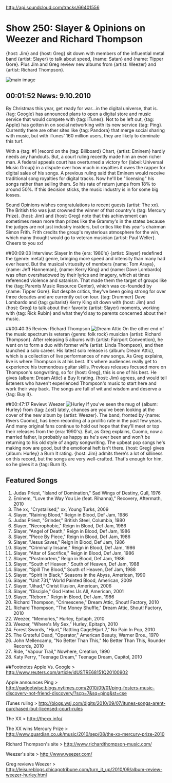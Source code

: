 

http://api.soundcloud.com/tracks/66401556

# Show 250: Slayer & Opinions on Weezer and Richard Thompson
{host: Jim} and {host: Greg} sit down with members of the influential metal band {artist: Slayer} to talk about speed, {name: Satan} and {name: Tipper Gore}. Plus Jim and Greg review new albums from {artist: Weezer} and {artist: Richard Thompson}.

![main image](http://static.soundopinions.org/images/2010/slayer/2.jpg)

## 00:01:52 News: 9.10.2010
By Christmas this year, get ready for war...in the digital universe, that is. {tag: Google} has announced plans to open a digital store and music service that would compete with {tag: iTunes}. Not to be left out, {tag: Apple} has gotten in on social networking with its new service {tag: Ping}. Currently there are other sites like {tag: Pandora} that merge social sharing with music, but with iTunes' 160 million users, they are likely to dominate this turf.

With a {tag: #1 }record on the {tag: Billboard} Chart, {artist: Eminem} hardly needs any handouts. But, a court ruling recently made him an even richer man. A federal appeals court has overturned a victory for {label: Universal Music Group} in a dispute over how much in royalties it owes the rapper for digital sales of his songs. A previous ruling said that Eminem would receive traditional song royalties for digital tracks. Now he'll be "licensing" his songs rather than selling them. So his rate of return jumps from 18% to around 50%. If this decision sticks, the music industry is in for some big losses.

Sound Opinions wishes congratulations to recent guests {artist: The xx}. The British trio was just crowned the winner of that country's {tag: Mercury Prize}. {host: Jim} and {host: Greg} note that this achievement can sometimes mean more than prizes like the Grammy's in the states because the judges are not just industry insiders, but critics like this year's chairman Simon Frith. Frith credits the group's mysterious atmosphere for the win, which many thought would go to veteran musician {artist: Paul Weller}. Cheers to you xx!

##00:09:03 Interview: Slayer
In the {era: 1980's} {artist: Slayer} redefined the {genre: metal} genre, bringing more speed and intensity than many had ever heard. But the musical virtuosity of members {name: Tom Araya}, {name: Jeff Hanneman}, {name: Kerry King} and {name: Dave Lombardo} was often overshadowed by their lyrics and imagery, which at times referenced violence and satanism. That made them the target of groups like the {tag: Parents Music Resource Center}, which was co-founded by {name: Tipper Gore}. But despite critics, they've been going strong for over three decades and are currently out on tour. {tag: Drummer} Dave Lombardo and {tag: guitarist} Kerry King sit down with {host: Jim} and {host: Greg} to talk about their favorite {artist: Slayer} moments, working with {tag: Rick Rubin} and what they'd say to parents concerned about their music.

##00:40:35 Review: Richard Thompson
![Dream Attic](http://is5.mzstatic.com/image/thumb/Music/v4/d0/17/b1/d017b1f8-439a-aea4-5bdb-c5749e4f8b33/source/600x600bb.jpg "264023/388441474")
On the other end of the music spectrum is veteran {genre: folk rock} musician {artist: Richard Thompson}. After releasing 5 albums with {artist: Fairport Convention}, he went on to form a duo with former wife {artist: Linda Thompson}, and then launched a solo career. His latest solo release is {album: Dream Attic}, which is a collection of live performances of new songs. As Greg explains, live is where Thompson is at his best. It's where audiences really get to experience his tremendous guitar skills. Previous releases focused more on Thompson's songwriting, so for {host: Greg}, this is one of his best. He gives {album: Dream Attic} a Buy It rating. {host: Jim} agrees, and would tell listeners who haven't experienced Thompson's music to start here and work their way back. The songs are full of wit and wisdom and deserve a {tag: Buy It}.

##00:47:17 Review: Weezer
![Hurley](http://is1.mzstatic.com/image/thumb/Music/v4/d5/47/40/d54740a8-3d1f-9765-d8cc-f9327435682e/source/600x600bb.jpg "115234/385797601")
 If you've seen the mug of {album: Hurley} from {tag: *Lost*} lately, chances are you've been looking at the cover of the new album by {artist: Weezer}. The band, fronted by {name: Rivers Cuomo}, has been recording at a prolific rate in the past few years. And many original fans continue to hold out hope that they'll meet or top their releases from the {era: 1990's}. But, as Greg explains, Cuomo, now a married father, is probably as happy as he's ever been and won't be returning to his old style of angsty songwriting. The upbeat pop songs he's making now are good, but the emotional heft isn't there. {host: Greg} gives {album: Hurley} a Burn It rating. {host: Jim} admits there's a lot of silliness on this record, but the songs are very well-crafted. That's enough for him, so he gives it a {tag: Burn It}. 

## Featured Songs
1. Judas Priest, "Island of Domination," Sad Wings of Destiny, Gull, 1976
2. Eminem, "Love the Way You Lie (feat. Rihanna)," Recovery, Aftermath, 2010
3. The xx, "Crystalised," xx, Young Turks, 2009
4. Slayer, "Raining Blood," Reign in Blood, Def Jam, 1986
5. Judas Priest, "Grinder," British Steel, Columbia, 1980
6. Slayer, "Necrophobic," Reign in Blood, Def Jam, 1986
7. Slayer, "Angel of Death," Reign in Blood, Def Jam, 1986
8. Slayer, "Piece By Piece," Reign in Blood, Def Jam, 1986
9. Slayer, "Jesus Saves," Reign in Blood, Def Jam, 1986
10. Slayer, "Criminally Insane," Reign in Blood, Def Jam, 1986
11. Slayer, "Altar of Sacrifice," Reign in Blood, Def Jam, 1986
12. Slayer, "Postmortem," Reign in Blood, Def Jam, 1986
13. Slayer, "South of Heaven," South of Heaven, Def Jam, 1988
14. Slayer, "Spill The Blood," South of Heaven, Def Jam, 1988
15. Slayer, "Spirit In Black," Seasons in the Abyss, American, 1990
16. Slayer, "Unit 731," World Painted Blood, American, 2009
17. Slayer, "Jihad," Christ Illusion, American, 2006
18. Slayer, "Disciple," God Hates Us All, American, 2001
19. Slayer, "Reborn," Reign in Blood, Def Jam, 1986
20. Richard Thompson, "Crimescene," Dream Attic, Shout! Factory, 2010
21. Richard Thompson, "The Money Shuffle," Dream Attic, Shout! Factory, 2010
22. Weezer, "Memories," Hurley, Epitaph, 2010
23. Weezer, "Where's My Sex," Hurley, Epitaph, 2010
24. Forest Swords, "Hjurt," Rattling Cage/Hjurt 7," No Pain In Pop, 2010
25. The Grateful Dead, "Operator," American Beauty, Warner Bros., 1970
26. John Mellencamp, "No Better Than This," No Better Than This, Rounder Records, 2010
27. Ride, "Vapour Trail," Nowhere, Creation, 1990
28. Katy Perry, "Teenage Dream," Teenage Dream, Capitol, 2010

##Footnotes
Apple Vs. Google > http://www.reuters.com/article/idUSTRE68151Q20100902

Apple announces Ping > http://gadgetwise.blogs.nytimes.com/2010/09/01/ping-fosters-music-discovery-not-friend-discovery/?scp=7&sq=ping&st=cse

iTunes ruling > http://blogs.wsj.com/digits/2010/09/07/itunes-songs-arent-purchased-but-licensed-court-rules

The XX > http://thexx.info/

The XX wins Mercury Prize > http://www.guardian.co.uk/music/2010/sep/08/the-xx-mercury-prize-2010

Richard Thompson's site > http://www.richardthompson-music.com/

Weezer's site > http://www.weezer.com/

Greg reviews Weezer > http://leisureblogs.chicagotribune.com/turn_it_up/2010/09/album-review-weezer-hurley.html
